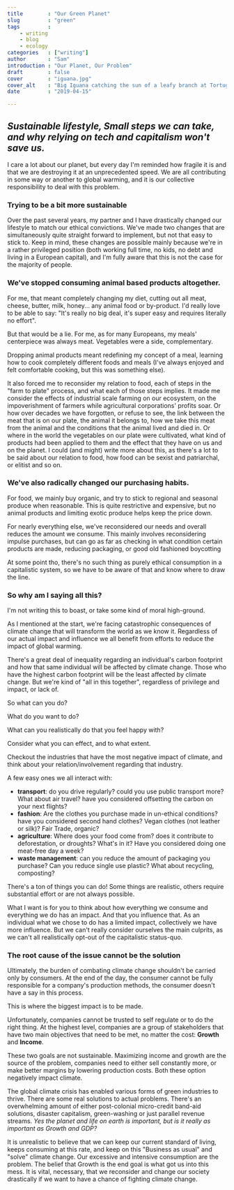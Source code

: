 ```yaml
---
title        : "Our Green Planet"
slug         : "green"
tags         : 
    - writing
    - blog
    - ecology
categories   : ["writing"]
author       : "Sam"
introduction : "Our Planet, Our Problem"
draft        : false
cover        : "iguana.jpg"
cover_alt    : "Big Iguana catching the sun of a leafy branch at Tortuguero National Parc, Costa Rica"
date         : "2019-04-15"

---
```


## _Sustainable lifestyle, Small steps we can take, and why relying on tech and capitalism won't save us._

I care a lot about our planet, but every day I'm reminded how fragile it is and that we are destroying it at an unprecedented speed. We are all contributing in some way or another to global warming, and it is our collective responsibility to deal with this problem. 


### Trying to be a bit more sustainable

Over the past several years, my partner and I have drastically changed our lifestyle to match our ethical convictions. We've made two changes that are simultaneously quite straight forward to implement, but not that easy to stick to. Keep in mind, these changes are possible mainly because we're in a rather privileged position (both working full time, no kids, no debt and living in a European capital), and I'm fully aware that this is not the case for the majority of people.


### We've stopped consuming animal based products altogether.

For me, that meant completely changing my diet, cutting out all meat, cheese, butter, milk, honey... any animal food or by-product. I'd really love to be able to say: "It's really no big deal, it's super easy and requires literally no effort".

But that would be a lie. For me, as for many Europeans, my meals' centerpiece was always meat. Vegetables were a side, complementary.

Dropping animal products meant redefining my concept of a meal, learning how to cook completely different foods and meals  (I've always enjoyed and felt comfortable cooking, but this was something else).

It also forced me to reconsider my relation to food,  each of steps in the "farm to plate" process, and what each of those steps implies. It made me consider the effects of industrial scale farming on our ecosystem, on the impoverishment of farmers while agricultural corporations' profits soar.
Or how over decades we have forgotten, or refuse to see, the link between the meat that is on our plate, the animal it belongs to, how we take this meat from the animal and the conditions that the animal lived and died in. 
Or where in the world the vegetables on our plate were cultivated, what kind of products had been applied to them and the effect that they have on us and on the planet.
I could (and might) write more about this, as there's a lot to be said about our relation to food, how food can be sexist and patriarchal, or elitist and so on.

### We've also radically changed our purchasing habits.

For food, we mainly buy organic, and try to stick to regional and seasonal produce when reasonable. This is quite restrictive and expensive, but no animal products and limiting exotic produce helps keep the price down.

For nearly everything else, we've reconsidered our needs and overall reduces the amount we consume. This mainly involves reconsidering impulse purchases, but can go as far as checking in what condition certain products are made, reducing packaging, or good old fashioned boycotting

At some point tho, there's no such thing as purely ethical consumption in a capitalistic system, so we have to be aware of that and know where to draw the line.

### So why am I saying all this?

I'm not writing this to boast, or take some kind of moral high-ground.

As I mentioned at the start, we're facing catastrophic consequences of climate change that will transform the world as we know it. Regardless of our actual impact and influence we all benefit from efforts to reduce the impact of global warming.

There's a great deal of inequality regarding an individual's carbon footprint and how that same individual will be affected by climate change. Those who have the highest carbon footprint will be the least affected by climate change.
But we're kind of "all in this together", regardless of privilege and impact, or lack of.

So what can you do?

What do you want to do?

What can you realistically do that you feel happy with?

Consider what you can effect, and to what extent.

Checkout the industries that have the most negative impact of climate, and think about your relation/involvement regarding that industry.

A few easy ones we all interact with:  
- __transport__: do you drive regularly? could you use public transport more? What about air travel? have you considered offsetting the carbon on your next flights?  
- __fashion__: Are the clothes you purchase made in un-ethical conditions? have you considered second hand clothes? Vegan clothes (not leather or silk)? Fair Trade, organic?  
- __agriculture__: Where does your food come from? does it contribute to deforestation, or droughts? What's in it? Have you considered doing one meat-free day a week?  
- __waste management__: can you reduce the amount of packaging you purchase? Can you reduce single use plastic? What about recycling, composting?  

There's a ton of things you can do! Some things are realistic, others require substantial effort or are not always possible.

What I want is for you to think about how everything we consume and everything we do has an impact. And that you influence that.
As an individual what we chose to do has a limited impact, collectively we have more influence. But we can't really consider ourselves the main culprits, as we can't all realistically opt-out of the capitalistic status-quo.


### The root cause of the issue __cannot__ be the solution

Ultimately, the burden of combating climate change shouldn't be carried only by consumers. At the end of the day, the consumer cannot be fully responsible for a company's production methods, the consumer doesn't have a say in this process.

This is where the biggest impact is to be made.


Unfortunately, companies cannot be trusted to self regulate or to do the right thing. At the highest level, companies are a group of stakeholders that have two main objectives that need to be met, no matter the cost: __Growth__ and __Income__. 

These two goals are not sustainable. Maximizing income and growth are the source of the problem, companies need to either sell constantly more, or make better margins by lowering production costs. Both these option negatively impact climate.

The global climate crisis has enabled various forms of green industries to thrive. There are some real solutions to actual problems. There's an overwhelming amount of either post-colonial micro-credit band-aid solutions, disaster capitalism, green-washing or just parallel revenue streams. _Yes the planet and life on earth is important, but is it really as important as Growth and GDP?_

It is unrealistic to believe that we can keep our current standard of living, keeps consuming at this rate, and keep on this "Business as usual" and "solve" climate change. Our excessive and intensive consumption are the problem. The belief that Growth is the end goal is what got us into this mess. It is vital, necessary, that we reconsider and change our society drastically if we want to have a chance of fighting climate change.